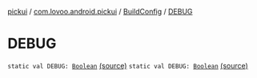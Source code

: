 [pickui](../../index.md) / [com.lovoo.android.pickui](../index.md) / [BuildConfig](index.md) / [DEBUG](./-d-e-b-u-g.md)

# DEBUG

`static val DEBUG: `[`Boolean`](https://kotlinlang.org/api/latest/jvm/stdlib/kotlin/-boolean/index.html) [(source)](https://github.com/lovoo/android-pickpic/blob/master/pickui/pickui/build/generated/source/buildConfig/debug/com/lovoo/android/pickui/BuildConfig.java#L7)
`static val DEBUG: `[`Boolean`](https://kotlinlang.org/api/latest/jvm/stdlib/kotlin/-boolean/index.html) [(source)](https://github.com/lovoo/android-pickpic/blob/master/pickui/pickui/build/generated/source/buildConfig/debug/com/lovoo/android/pickui/BuildConfig.java#L7)